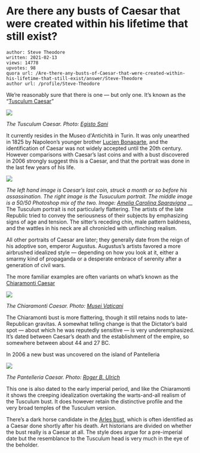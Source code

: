 # Are there any busts of Caesar that were created within his lifetime that still exist?

	author: Steve Theodore
	written: 2021-02-13
	views: 14778
	upvotes: 98
	quora url: /Are-there-any-busts-of-Caesar-that-were-created-within-his-lifetime-that-still-exist/answer/Steve-Theodore
	author url: /profile/Steve-Theodore


We’re reasonably sure that there is one — but only one. It’s known as the “[Tusculum Caesar](http://www.arthistoryreference.com/t145/4126.htm)”

![](https://qph.fs.quoracdn.net/main-qimg-a9d6843ddffe9a1e2af5ac74538bbdb4)

_The Tusculum Caesar. Photo:_ _[Egisto Sani](http://ancientrome.ru/art/artworken/author.htm?aut=19)_ 

It currently resides in the Museo d'Antichità in Turin. It was only unearthed in 1825 by Napoleon’s younger brother [Lucien Bonaparte](https://en.wikipedia.org/wiki/Lucien_Bonaparte), and the identification of Caesar was not widely accepted until the 20th century. However comparisons with Caesar’s last coins and with a bust discovered in 2006 strongly suggest this is a Caesar, and that the portrait was done in the last few years of his life.

![](https://qph.fs.quoracdn.net/main-qimg-0ef32fa54d6ecbce82b70ef90d56a00a)

_The left hand image is Caesar’s last coin, struck a month or so before his assassination. The right image is the Tusuculum portrait. The middle image is a 50/50 Photoshop mix of the two. Image:_ _[Amelia Carolina Sparavigna](https://papers.ssrn.com/sol3/papers.cfm?abstract_id=3224213)_ __ _[](https://papers.ssrn.com/sol3/papers.cfm?abstract_id=3224213)_ The Tusculum portrait is not particularly flattering. The artists of the late Republic tried to convey the seriousness of their subjects by emphasizing signs of age and tension. The sitter’s receding chin, male pattern baldness, and the wattles in his neck are all chronicled with unflinching realism.

All other portraits of Caesar are later; they generally date from the reign of his adoptive son, emperor Augustus. Augustus’s artists favored a more airbrushed idealized style — depending on how you look at it, either a smarmy kind of propaganda or a desperate embrace of serenity after a generation of civil wars.

The more familiar examples are often variants on what’s known as the [Chiaramonti Caesar](https://italianartsociety.tumblr.com/post/176192979000/the-tusculum-and-chiaramonti-caesars)

![](https://qph.fs.quoracdn.net/main-qimg-bbd831f04b8c9a0573d622bd9eaa1add)

_The Chiaramonti Caesar. Photo:_ _[Musei Vaticani](https://m.museivaticani.va/content/museivaticani-mobile/en/collezioni/musei/museo-gregoriano-profano/cesare-c-d--chiaramonti.html)_ 

The Chiaramonti bust is more flattering, though it still retains nods to late-Republican gravitas. A somewhat telling change is that the Dictator’s bald spot — about which he was reputedly sensitive — is very underemphasized. It’s dated between Caesar’s death and the establishment of the empire, so somewhere between about 44 and 27 BC.

In 2006 a new bust was uncovered on the island of Pantelleria

![](https://qph.fs.quoracdn.net/main-qimg-6fe84862ddd6fcd90e9d578841406f28)

_The Pantelleria Caesar. Photo:_ _[Roger B. Ulrich](http://ancientrome.ru/art/artworken/img.htm?id=3899)_ 

This one is also dated to the early imperial period, and like the Chiaramonti it shows the creeping idealization overtaking the warts-and-all realism of the Tusculum bust. It does however retain the distinctive profile and the very broad temples of the Tusculum version.

There’s a dark horse candidate in the [Arles bust](https://en.wikipedia.org/wiki/Arles_bust), which is often identified as a Caesar done shortly after his death. Art historians are divided on whether the bust really is a Caesar at all. The style does argue for a pre-imperial date but the resemblance to the Tusculum head is very much in the eye of the beholder.

